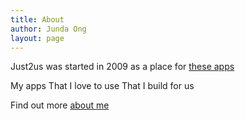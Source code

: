 ```yaml
---
title: About
author: Junda Ong
layout: page
---
```


Just2us was started in 2009
as a place for [these apps](/apps)

My apps
That I love to use
That I build for us

Find out more [about me](https://just2me.com/about/)
